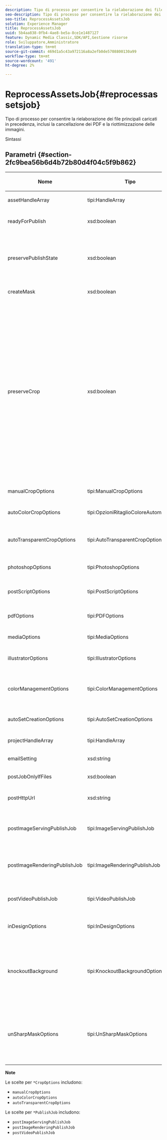 ```yaml
---
description: Tipo di processo per consentire la rielaborazione dei file principali caricati in precedenza, inclusi la cancellazione dei PDF e la riottimizzazione delle immagini.
seo-description: Tipo di processo per consentire la rielaborazione dei file principali caricati in precedenza, inclusi la cancellazione dei PDF e la riottimizzazione delle immagini.
seo-title: ReprocessAssetsJob
solution: Experience Manager
title: ReprocessAssetsJob
uuid: 5b4aa838-0fb4-4ae8-be5a-8ce1e1487127
feature: Dynamic Media Classic,SDK/API,Gestione risorse
role: Sviluppatore,Amministratore
translation-type: tm+mt
source-git-commit: 469d1a5c43a972116a8a2efb0de5708800130a99
workflow-type: tm+mt
source-wordcount: '491'
ht-degree: 2%

---
```



# ReprocessAssetsJob{#reprocessassetsjob}

Tipo di processo per consentire la rielaborazione dei file principali caricati in precedenza, inclusi la cancellazione dei PDF e la riottimizzazione delle immagini.

Sintassi

## Parametri {#section-2fc9bea56b6d4b72b80d4f04c5f9b862}

<table id="table_04100BB8ABD84EF68B0A7CE3AD946414"> 
 <thead> 
  <tr> 
   <th colname="col1" class="entry"> <p>Nome </p> </th> 
   <th colname="col2" class="entry"> <p>Tipo </p> </th> 
   <th colname="col3" class="entry"> <p>Descrizione </p> </th> 
  </tr> 
 </thead>
 <tbody> 
  <tr> 
   <td colname="col1"> <p><span class="codeph"> <span class="varname"> assetHandleArray</span> </span> </p> </td> 
   <td colname="col2"> <p><span class="codeph"> tipi:HandleArray</span> </p> </td> 
   <td colname="col3"> <p>Gestione risorse. </p> </td> 
  </tr> 
  <tr> 
   <td colname="col1"> <p><span class="codeph"> <span class="varname"> readyForPublish</span> </span> </p> </td> 
   <td colname="col2"> <p><span class="codeph"> xsd:boolean</span> </p> </td> 
   <td colname="col3"> <p>Se i file sono contrassegnati come pronti per la pubblicazione. </p> </td> 
  </tr> 
  <tr> 
   <td colname="col1"> <p><span class="codeph"> <span class="varname"> preservePublishState</span> </span> </p> </td> 
   <td colname="col2"> <p><span class="codeph"> xsd:boolean</span> </p> </td> 
   <td colname="col3"> <p>Controlla se lo stato di pubblicazione di una risorsa esistente viene mantenuto durante la sovrascrittura. Se non è impostato, viene utilizzata l'impostazione predefinita della società. </p> </td> 
  </tr> 
  <tr> 
   <td colname="col1"> <p><span class="codeph"> <span class="varname"> createMask</span> </span> </p> </td> 
   <td colname="col2"> <p><span class="codeph"> xsd:boolean</span> </p> </td> 
   <td colname="col3"> <p>Se creare una maschera. </p> </td> 
  </tr> 
  <tr> 
   <td colname="col1"> <p><span class="codeph"> <span class="varname"> preserveCrop</span> </span> </p> </td> 
   <td colname="col2"> <p><span class="codeph"> xsd:boolean</span> </p> </td> 
   <td colname="col3"> <p>Controlla la conservazione di qualsiasi definizione di coltura esistente. Il valore predefinito è true.</p> <p>Se fornisci il parametro manualCropOptions e i valori corrispondenti, i nuovi valori (escluso 0,0,0,0) vengono applicati alla risorsa indipendentemente dal valore preserveCrop.</p><p>Se <i>non</i> fornisci il parametro manualCropOptions, il valore di preserveCrop viene mantenuto. E, in caso di true, i valori preserveCrop esistenti vengono mantenuti; in caso di false, i valori preserveCrop vengono rimossi.</p><p>Esempio:</p><p><p>&lt;preservecrop&gt;false&lt;/preservecrop&gt;<br />&lt;manualcropoptions&gt;<br />    &lt;left&gt;190&lt;/left&gt;<br />    &lt;right&gt;310&lt;/right&gt;<br />    &lt;top&gt;160&lt;/top&gt;<br />    &lt;bottom&gt;120&lt;/bottom&gt;<br />&lt;/manualcropoptions&gt;</p> </td> 
  </tr> 
  <tr> 
   <td colname="col1"> <p><span class="codeph"> <span class="varname"> manualCropOptions</span> </span> </p> </td> 
   <td colname="col2"> <p><span class="codeph"> tipi:ManualCropOptions</span> </p> </td> 
   <td colname="col3"> <p>Opzioni di ritaglio manuali. </p> </td> 
  </tr> 
  <tr> 
   <td colname="col1"> <p><span class="codeph"> <span class="varname"> autoColorCropOptions</span> </span> </p> </td> 
   <td colname="col2"> <p><span class="codeph"> tipi:OpzioniRitaglioColoreAutomatico</span> </p> </td> 
   <td colname="col3"> <p>Opzioni per ritagli automatici di immagini in base al colore. </p> </td> 
  </tr> 
  <tr> 
   <td colname="col1"> <p><span class="codeph"> <span class="varname"> autoTransparentCropOptions</span> </span> </p> </td> 
   <td colname="col2"> <p><span class="codeph"> tipi:AutoTransparentCropOptions</span> </p> </td> 
   <td colname="col3"> <p>Rimuove lo spazio bianco dai bordi delle immagini, in base alla trasparenza. </p> </td> 
  </tr> 
  <tr> 
   <td colname="col1"> <p><span class="codeph"> <span class="varname"> photoshopOptions</span> </span> </p> </td> 
   <td colname="col2"> <p><span class="codeph"> tipi:PhotoshopOptions</span> </p> </td> 
   <td colname="col3"> <p>Opzioni per il caricamento di file Photoshop sul server di immagini. </p> </td> 
  </tr> 
  <tr> 
   <td colname="col1"> <p><span class="codeph"> <span class="varname"> postScriptOptions</span> </span> </p> </td> 
   <td colname="col2"> <p><span class="codeph"> tipi:PostScriptOptions</span> </p> </td> 
   <td colname="col3"> <p>Opzioni per il caricamento di file PostScript sul server di immagini. </p> </td> 
  </tr> 
  <tr> 
   <td colname="col1"> <p><span class="codeph"> <span class="varname"> pdfOptions</span> </span> </p> </td> 
   <td colname="col2"> <p><span class="codeph"> tipi:PDFOptions</span> </p> </td> 
   <td colname="col3"> <p>Opzioni per il caricamento di file PDF sul server di immagini. </p> </td> 
  </tr> 
  <tr> 
   <td colname="col1"> <p><span class="codeph"> <span class="varname"> mediaOptions</span> </span> </p> </td> 
   <td colname="col2"> <p><span class="codeph"> tipi:MediaOptions</span> </p> </td> 
   <td colname="col3"> <p>Opzioni del file multimediale A/V. </p> </td> 
  </tr> 
  <tr> 
   <td colname="col1"> <p><span class="codeph"> <span class="varname"> illustratorOptions</span> </span> </p> </td> 
   <td colname="col2"> <p><span class="codeph"> tipi:IllustratorOptions</span> </p> </td> 
   <td colname="col3"> <p>Opzioni per il caricamento di file Illustrator sul server di immagini. </p> </td> 
  </tr> 
  <tr> 
   <td colname="col1"> <p><span class="codeph"> <span class="varname"> colorManagementOptions</span> </span> </p> </td> 
   <td colname="col2"> <p><span class="codeph"> tipi:ColorManagementOptions</span> </p> </td> 
   <td colname="col3"> <p>Opzioni che puoi specificare durante un caricamento. Il set influisce sulla modalità di gestione del colore per il caricamento. </p> </td> 
  </tr> 
  <tr> 
   <td colname="col1"> <p><span class="codeph"> <span class="varname"> autoSetCreationOptions</span> </span> </p> </td> 
   <td colname="col2"> <p><span class="codeph"> tipi:AutoSetCreationOptions</span> </p> </td> 
   <td colname="col3"> <p>Array di script di generazione di set automatici da applicare ai file caricati. </p> </td> 
  </tr> 
  <tr> 
   <td colname="col1"> <p><span class="codeph"> <span class="varname"> projectHandleArray</span> </span> </p> </td> 
   <td colname="col2"> <p><span class="codeph"> tipi:HandleArray</span> </p> </td> 
   <td colname="col3"> <p>Matrice di handle di progetto. </p> </td> 
  </tr> 
  <tr> 
   <td colname="col1"> <p><span class="codeph"> <span class="varname"> emailSetting</span> </span> </p> </td> 
   <td colname="col2"> <p><span class="codeph"> xsd:string</span> </p> </td> 
   <td colname="col3"> <p>Opzioni per le impostazioni e-mail. </p> </td> 
  </tr> 
  <tr> 
   <td colname="col1"> <p><span class="codeph"> <span class="varname"> postJobOnlyIfFiles</span> </span> </p> </td> 
   <td colname="col2"> <p><span class="codeph"> xsd:boolean</span> </p> </td> 
   <td colname="col3"> <p>Se caricare solo i file. </p> </td> 
  </tr> 
  <tr> 
   <td colname="col1"> <p><span class="codeph"> <span class="varname"> postHttpUrl</span> </span> </p> </td> 
   <td colname="col2"> <p><span class="codeph"> xsd:string</span> </p> </td> 
   <td colname="col3"> <p>URL della posizione di caricamento del file. </p> </td> 
  </tr> 
  <tr> 
   <td colname="col1"> <p><span class="codeph"> <span class="varname"> postImageServingPublishJob</span> </span> </p> </td> 
   <td colname="col2"> <p><span class="codeph"> tipi:ImageServingPublishJob</span> </p> </td> 
   <td colname="col3"> <p>Dettagli del processo per un processo di pubblicazione di image serving da eseguire dopo il completamento del caricamento. </p> </td> 
  </tr> 
  <tr> 
   <td colname="col1"> <p><span class="codeph"> <span class="varname"> postImageRenderingPublishJob</span> </span> </p> </td> 
   <td colname="col2"> <p><span class="codeph"> tipi:ImageRenderingPublishJob</span> </p> </td> 
   <td colname="col3"> <p>Dettagli del processo per un processo di pubblicazione di rendering di immagini da eseguire al termine del caricamento. </p> </td> 
  </tr> 
  <tr> 
   <td colname="col1"> <p><span class="codeph"> <span class="varname"> postVideoPublishJob</span> </span> </p> </td> 
   <td colname="col2"> <p><span class="codeph"> tipi:VideoPublishJob</span> </p> </td> 
   <td colname="col3"> <p>Dettagli del processo per un processo di pubblicazione video da eseguire al termine del caricamento. </p> </td> 
  </tr> 
  <tr> 
   <td colname="col1"> <p><span class="codeph"> <span class="varname"> inDesignOptions</span> </span> </p> </td> 
   <td colname="col2"> <p><span class="codeph"> tipi:InDesignOptions</span> </p> </td> 
   <td colname="col3"> <p>Opzioni per il caricamento di file InDesign nel server di immagini. </p> </td> 
  </tr> 
  <tr> 
   <td colname="col1"> <p><span class="codeph"> <span class="varname"> knockoutBackground</span> </span> </p> </td> 
   <td colname="col2"> <p><span class="codeph"> tipi:KnockoutBackgroundOptions</span> </p> </td> 
   <td colname="col3"> <p>Maschera lo sfondo per le immagini selezionate. Questo consente di sovrapporle ad altri livelli con una trasparenza al di fuori dell'immagine del soggetto. </p> <p>Facoltativo. </p> <p>Vedere<a href="../../types/c-data-types/r-knockout-background-options.md#reference-9196371848964d91842b337640791c9c" format="dita" scope="local"> KnockoutBackgroundOptions</a> </p> </td> 
  </tr> 
  <tr> 
   <td colname="col1"> <p><span class="codeph"> <span class="varname"> unSharpMaskOptions</span> </span> </p> </td> 
   <td colname="col2"> <p><span class="codeph"> tipi:UnSharpMaskOptions</span> </p> </td> 
   <td colname="col3"> <p>Opzioni che consentono di controllare le impostazioni della maschera di contrasto durante la creazione di un file TIF piramidale ottimizzato. Utilizza queste impostazioni per migliorare la nitidezza delle immagini. </p> <p>Consulta <a href="https://experienceleague.adobe.com/docs/dynamic-media-developer-resources/image-production-api/data-types/r-unsharp-mask-options.html"> UnSharpMaskOptions</a>. </p> </td> 
  </tr> 
 </tbody> 
</table>

**Note**

Le scelte per `*CropOptions` includono:

* `manualCropOptions`
* `autoColorCropOptions`
* `autoTransparentCropOptions`

Le scelte per `*PublishJob` includono:

* `postImageServingPublishJob`
* `postImageRenderingPublishJob`
* `postVideoPublishJob`

